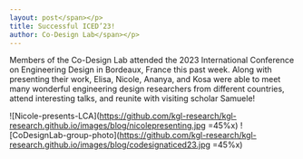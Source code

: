 ```yaml
---
layout: post</span></p>
title: Successful ICED’23!
author: Co-Design Lab</span></p>
---
```

Members of the Co-Design Lab attended the 2023 International Conference on Engineering Design in Bordeaux, France this past week. Along with presenting their work, Elisa, Nicole, Ananya, and Kosa were able to meet many wonderful engineering design researchers from different countries, attend interesting talks, and reunite with visiting scholar Samuele!

![Nicole-presents-LCA](https://github.com/kgl-research/kgl-research.github.io/images/blog/nicolepresenting.jpg =45%x) ![CoDesignLab-group-photo](https://github.com/kgl-research/kgl-research.github.io/images/blog/codesignaticed23.jpg =45%x)

